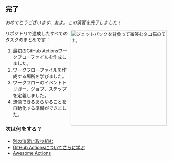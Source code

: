 ## 完了

_おめでとうございます、友よ。この演習を完了しました！_

<img src="https://octodex.github.com/images/jetpacktocat.png" alt="ジェットパックを背負って微笑むタコ猫のモナ。" width="300" align="right"/>

リポジトリで達成したすべてのタスクのまとめです：

1. 最初のGitHub Actionsワークフローファイルを作成しました。
1. ワークフローファイルを作成する場所を学びました。
1. ワークフローのイベントトリガー、ジョブ、ステップを定義しました。
1. 想像できるあらゆることを自動化する準備ができました。

### 次は何をする？

- [別の演習に取り組む](https://skills.github.com/)
- [GitHub Actionsについてさらに学ぶ](https://docs.github.com/ja/actions/)
- [Awesome Actions](https://github.com/sdras/awesome-actions)